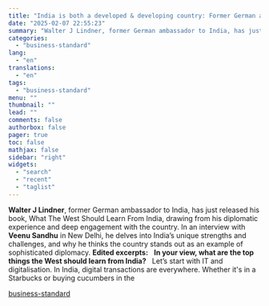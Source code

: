 ```yaml
---
title: "India is both a developed & developing country: Former German ambassador"
date: "2025-02-07 22:55:23"
summary: "Walter J Lindner, former German ambassador to India, has just released his book, What The West Should Learn From India, drawing from his diplomatic experience and deep engagement with the country. In an interview with Veenu Sandhu in New Delhi, he delves into India’s unique strengths and challenges, and why..."
categories:
  - "business-standard"
lang:
  - "en"
translations:
  - "en"
tags:
  - "business-standard"
menu: ""
thumbnail: ""
lead: ""
comments: false
authorbox: false
pager: true
toc: false
mathjax: false
sidebar: "right"
widgets:
  - "search"
  - "recent"
  - "taglist"
---
```


**Walter J Lindner**, former German ambassador to India, has just released his book, What The West Should Learn From India, drawing from his diplomatic experience and deep engagement with the country. In an interview with **Veenu Sandhu** in New Delhi, he delves into India’s unique strengths and challenges, and why he thinks the country stands out as an example of sophisticated diplomacy. **Edited excerpts:**
 
**In your view, what are the top things the West should learn from India?**
 
Let’s start with IT and digitalisation. In India, digital transactions are everywhere. Whether it's in a Starbucks or buying cucumbers in the

[business-standard](https://www.business-standard.com/economy/interviews/india-is-both-a-developed-developing-country-former-german-ambassador-125020701739_1.html)
